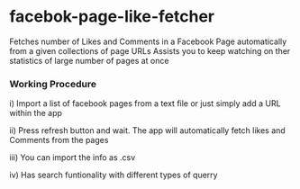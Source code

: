 # facebok-page-like-fetcher
Fetches number of Likes and Comments in a Facebook Page automatically from a given collections of page URLs 
Assists you to keep watching on ther statistics of large number of pages at once

### Working Procedure
i) Import a list of facebook pages from a text file
    or just simply add a URL within the app
    
ii) Press refresh button and wait.
    The app will automatically fetch likes and Comments from the pages

iii) You can import the info as .csv

iv) Has search funtionality with different types of querry
